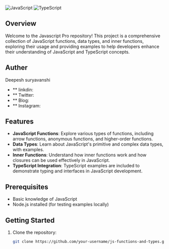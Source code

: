 
![JavaScript](https://img.shields.io/badge/JavaScript-ES6+-F7DF1E?style=for-the-badge&logo=javascript&logoColor=black)
![TypeScript](https://img.shields.io/badge/TypeScript-4.0+-3178C6?style=for-the-badge&logo=typescript&logoColor=white)

## Overview

Welcome to the Javascript Pro repository! 
This project is a comprehensive collection of JavaScript functions, data types, and inner functions, exploring their usage and providing examples to help developers enhance their understanding of JavaScript and TypeScript concepts.

## Auther
Deepesh suryavanshi
- ** linkdin:
- ** Twitter:
- ** Blog:
- ** Instagram:

## Features

- **JavaScript Functions**: Explore various types of functions, including arrow functions, anonymous functions, and higher-order functions.
- **Data Types**: Learn about JavaScript's primitive and complex data types, with examples.
- **Inner Functions**: Understand how inner functions work and how closures can be used effectively in JavaScript.
- **TypeScript Integration**: TypeScript examples are included to demonstrate typing and interfaces in JavaScript development.

## Prerequisites

- Basic knowledge of JavaScript
- Node.js installed (for testing examples locally)

## Getting Started

1. Clone the repository:

   ```bash
   git clone https://github.com/your-username/js-functions-and-types.git
